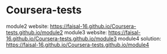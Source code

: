 # Coursera-tests
module2 website: https://faisal-16.github.io/Coursera-tests.github.io/module2
module3 website: https://faisal-16.github.io/Coursera-tests.github.io/module3
module4 solution: https://faisal-16.github.io/Coursera-tests.github.io/module4
